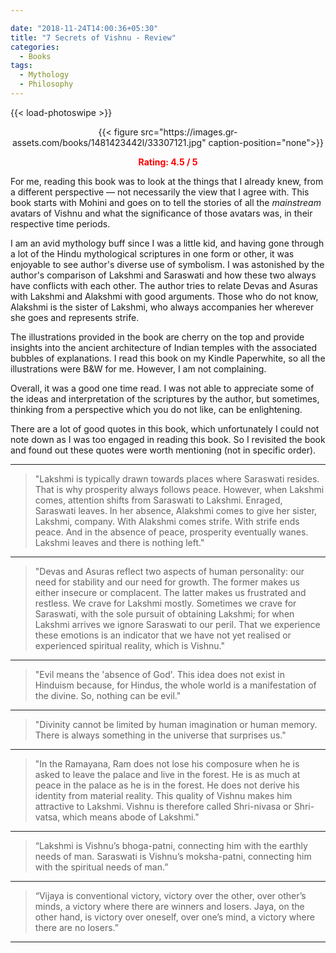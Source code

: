```yaml
---

date: "2018-11-24T14:00:36+05:30"
title: "7 Secrets of Vishnu - Review"
categories:
  - Books
tags:
  - Mythology
  - Philosophy
---
```


{{< load-photoswipe >}}

<center>{{< figure src="https://images.gr-assets.com/books/1481423442l/33307121.jpg" caption-position="none">}}

<span style="color:red">**Rating: 4.5 / 5**</span>
</center>


For me, reading this book was to look at the things that I already knew, from a
different perspective — not necessarily the view that I agree with.
This book starts with Mohini and goes on to tell the stories of all the *mainstream*
avatars of Vishnu and what the significance of those avatars was, in their
respective time periods.

I am an avid mythology buff since I was a little kid, and having gone through a
lot of the Hindu mythological
scriptures in one form or other, it was enjoyable to see author's diverse
use of symbolism.
I was astonished by the author's comparison of Lakshmi and Saraswati and how
these two always have conflicts with each other. The author tries to relate Devas
and Asuras with Lakshmi and Alakshmi with good arguments. Those who do not know,
Alakshmi is the sister of
Lakshmi, who always accompanies her wherever she goes and represents strife.

The illustrations provided in the book are cherry on the top and
provide insights into the ancient architecture of Indian temples with the
associated bubbles of explanations. I read this book on my Kindle Paperwhite, so
all the illustrations were B&W for me. However, I am not complaining.

Overall, it was a good one time read. I was not able to appreciate
some of the ideas and interpretation of the scriptures by the author, but sometimes, thinking from a perspective
which you do not like, can be enlightening.

There are a lot of good quotes in this book, which unfortunately I could not
note down as I was too engaged in reading this book. So I revisited the book and
found out these quotes were worth mentioning (not in specific order).


<hr/>

> "Lakshmi is typically drawn towards places where Saraswati resides. That is
> why prosperity always follows peace. However, when Lakshmi comes, attention
> shifts from Saraswati to Lakshmi. Enraged, Saraswati leaves. In her absence,
> Alakshmi comes to give her sister, Lakshmi, company. With Alakshmi comes
> strife. With strife ends peace. And in the absence of peace, prosperity
> eventually wanes. Lakshmi leaves and there is nothing left."

<hr/>

> "Devas and Asuras reflect two aspects of human personality: our need for
> stability and our need for growth. The former makes us either insecure or
> complacent. The latter makes us frustrated and restless. We crave for Lakshmi
> mostly. Sometimes we crave for Saraswati, with the sole pursuit of obtaining
> Lakshmi; for when Lakshmi arrives we ignore Saraswati to our peril. That we
> experience these emotions is an indicator that we have not yet realised or
> experienced spiritual reality, which is Vishnu."

<hr/>

> "Evil means the 'absence of God'. This idea does not exist in Hinduism
> because, for Hindus, the whole world is a manifestation of the divine. So,
> nothing can be evil."

<hr/>

> "Divinity cannot be limited by human imagination or human memory. There is
> always something in the universe that surprises us."

<hr/>

> "In the Ramayana, Ram does not lose his composure when he is asked to leave
> the palace and live in the forest. He is as much at peace in the palace as he
> is in the forest. He does not derive his identity from material reality. This
> quality of Vishnu makes him attractive to Lakshmi. Vishnu is therefore called
> Shri-nivasa or Shri-vatsa, which means abode of Lakshmi."

<hr/>

> “Lakshmi is Vishnu’s bhoga-patni, connecting him with the earthly needs of
> man. Saraswati is Vishnu’s moksha-patni, connecting him with the spiritual
> needs of man.” 

<hr/>

> “Vijaya is conventional victory, victory over the other, over other’s minds, a
> victory where there are winners and losers. Jaya, on the other hand, is
> victory over oneself, over one’s mind, a victory where there are no losers.” 

<hr/>
